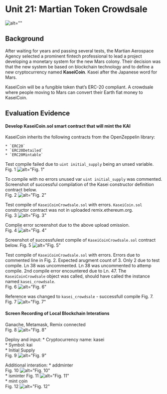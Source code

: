 # Unit 21: Martian Token Crowdsale

![alt=""](./Instructions/Images/application-image.png)

## Background

After waiting for years and passing several tests, the Martian Aerospace Agency selected a prominent fintech professional to lead a project developing a monetary system for the new Mars colony. Their decision was that the new system be based on blockchain technology and to define a new cryptocurrency named **KaseiCoin**. Kasei after the Japanese word for Mars.

KaseiCoin will be a fungible token that’s ERC-20 compliant. A crowdsale where people moving to Mars can convert their Earth fiat money to KaseiCoin.

## Evaluation Evidence

#### Develop KaseiCoin.sol smart contract that will mint the KAI

KaseiCoin inherits the following contracts from the OpenZeppelin library:

    * `ERC20`  
    * `ERC20Detailed`
    * `ERC20Mintable`

Test compile failed due to `uint initial_supply` being an unsed variable.  
Fig. 1  ![alt="Fig. 1"](evaluation-evidence/001-compile-error.png)  

To compile with no errors unused var `uint initial_supply` was commented. Screenshot of successful compilation of the Kasei constructor definition contract below.  
Fig. 2  ![alt="Fig. 2"](evaluation-evidence/002-compile-test-fix.png)  

Test compile of `KaseiCoinCrowdsale.sol` with errors. `KaseiCoin.sol` constructor contract was not in uploaded remix.ethereum.org.  
Fig. 3  ![alt="Fig. 3"](evaluation-evidence/003-compile-test-no-constuctor-contract.png)  

Complie error screenshot due to the above upload omission.  
Fig. 4  ![alt="Fig. 4"](evaluation-evidence/004-compile-test-note-pragma55.png)  

Screenshot of successfulest compile of `KaseiCoinCrowdsale.sol` contract below. 
Fig. 5  ![alt="Fig. 5"](evaluation-evidence/005-compile-test.png)  

Test compile of `KaseiCoinCrowdsale.sol` with errors. Errors due to commented line in Fig. 2. Expected arugment count of 3. Only 2 due to test compile. Ln 38 was uncommented. Ln 38 was uncommented to attemp compile. 2nd compile error encountered due to Ln. 47. The `KaseiCoinCrowdsale` object was called, should have called the instance named `kasei_crowdsale`.   
Fig. 6  ![alt="Fig. 6"](evaluation-evidence/006-compile-test-args.png)  

Reference was changed to `kasei_crowdsale` - successfull compile Fig. 7.  
Fig. 7  ![alt="Fig. 7"](evaluation-evidence/007-compile-test-fix.png)  

#### Screen Recording of Local Blockchain Interations  

Ganache, Metamask, Remix connected  
Fig. 8  ![alt="Fig. 8"](evaluation-evidence/interaction-001-connect-ganache-metamask-remix.png) 

Deploy and input:
    * Cryptocurrency name: kasei  
    * Symbol: kai   
    * Initial Supply  
Fig. 9  ![alt="Fig. 9"](evaluation-evidence/interaction-002-deploy-name-sym-iSupply.png)  

Additional interation:
    * addminter  
        Fig. 10  ![alt="Fig. 10"](evaluation-evidence/interaction-003-add-minter.png)  
    * isminter
        Fig. 11  ![alt="Fig. 11"](evaluation-evidence/interaction-004-isminter.png)  
    * mint coin  
        Fig. 12  ![alt="Fig. 12"](evaluation-evidence/interaction-005-minting.png)  